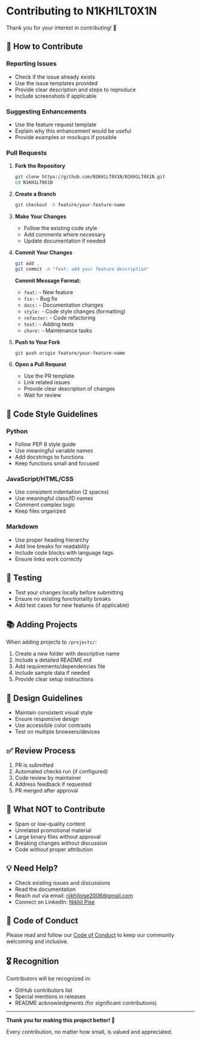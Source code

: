 # Contributing to N1KH1LT0X1N

Thank you for your interest in contributing! 🎉

## 🤝 How to Contribute

### Reporting Issues
- Check if the issue already exists
- Use the issue templates provided
- Provide clear description and steps to reproduce
- Include screenshots if applicable

### Suggesting Enhancements
- Use the feature request template
- Explain why this enhancement would be useful
- Provide examples or mockups if possible

### Pull Requests

1. **Fork the Repository**
   ```bash
   git clone https://github.com/N1KH1LT0X1N/N1KH1LT0X1N.git
   cd N1KH1LT0X1N
   ```

2. **Create a Branch**
   ```bash
   git checkout -b feature/your-feature-name
   ```

3. **Make Your Changes**
   - Follow the existing code style
   - Add comments where necessary
   - Update documentation if needed

4. **Commit Your Changes**
   ```bash
   git add .
   git commit -m "feat: add your feature description"
   ```
   
   **Commit Message Format:**
   - `feat:` - New feature
   - `fix:` - Bug fix
   - `docs:` - Documentation changes
   - `style:` - Code style changes (formatting)
   - `refactor:` - Code refactoring
   - `test:` - Adding tests
   - `chore:` - Maintenance tasks

5. **Push to Your Fork**
   ```bash
   git push origin feature/your-feature-name
   ```

6. **Open a Pull Request**
   - Use the PR template
   - Link related issues
   - Provide clear description of changes
   - Wait for review

## 📝 Code Style Guidelines

### Python
- Follow PEP 8 style guide
- Use meaningful variable names
- Add docstrings to functions
- Keep functions small and focused

### JavaScript/HTML/CSS
- Use consistent indentation (2 spaces)
- Use meaningful class/ID names
- Comment complex logic
- Keep files organized

### Markdown
- Use proper heading hierarchy
- Add line breaks for readability
- Include code blocks with language tags
- Ensure links work correctly

## 🧪 Testing

- Test your changes locally before submitting
- Ensure no existing functionality breaks
- Add test cases for new features (if applicable)

## 📚 Adding Projects

When adding projects to `/projects/`:
1. Create a new folder with descriptive name
2. Include a detailed README.md
3. Add requirements/dependencies file
4. Include sample data if needed
5. Provide clear setup instructions

## 🎨 Design Guidelines

- Maintain consistent visual style
- Ensure responsive design
- Use accessible color contrasts
- Test on multiple browsers/devices

## ✅ Review Process

1. PR is submitted
2. Automated checks run (if configured)
3. Code review by maintainer
4. Address feedback if requested
5. PR merged after approval

## 🚫 What NOT to Contribute

- Spam or low-quality content
- Unrelated promotional material
- Large binary files without approval
- Breaking changes without discussion
- Code without proper attribution

## 💡 Need Help?

- Check existing issues and discussions
- Read the documentation
- Reach out via email: nikhilpise2006@gmail.com
- Connect on LinkedIn: [Nikhil Pise](https://linkedin.com/in/nikhil-pravin-pise)

## 📜 Code of Conduct

Please read and follow our [Code of Conduct](./CODE_OF_CONDUCT.md) to keep our community welcoming and inclusive.

## 🎖️ Recognition

Contributors will be recognized in:
- GitHub contributors list
- Special mentions in releases
- README acknowledgments (for significant contributions)

---

**Thank you for making this project better! 🙏**

Every contribution, no matter how small, is valued and appreciated.
